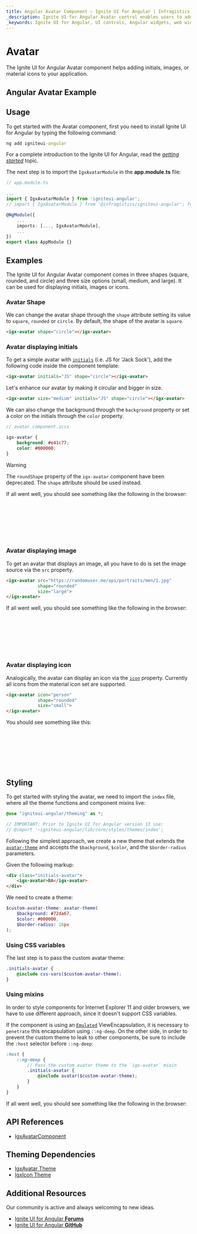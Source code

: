 ```yaml
---
title: Angular Avatar Component – Ignite UI for Angular | Infragistics
_description: Ignite UI for Angular Avatar control enables users to add images, material icons or initials within any application for instances such as a profile button.
_keywords: Ignite UI for Angular, UI controls, Angular widgets, web widgets, UI widgets, Angular, Native Angular Components Suite, Native Angular Controls, Native Angular Components Library, Angular Avatar component, Angular Avatar control
---
```


# Avatar

<p class="highlight">The Ignite UI for Angular Avatar component helps adding initials, images, or material icons to your application.</p>
<div class="divider"></div>

## Angular Avatar Example

<code-view style="height:200px" 
           data-demos-base-url="{environment:demosBaseUrl}" 
           iframe-src="{environment:demosBaseUrl}/layouts/avatar-sample-3" alt="Angular Avatar Example">
</code-view>

<div class="divider--half"></div>

## Usage

To get started with the Avatar component, first you need to install Ignite UI for Angular by typing the following command:

```cmd
ng add igniteui-angular
```
For a complete introduction to the Ignite UI for Angular, read the [*getting started*](general/getting-started.md) topic.

The next step is to import the `IgxAvatarModule` in the **app.module.ts** file:

```typescript
// app.module.ts

...
import { IgxAvatarModule } from 'igniteui-angular';
// import { IgxAvatarModule } from '@infragistics/igniteui-angular'; for licensed package

@NgModule({
    ...
    imports: [..., IgxAvatarModule],
    ...
})
export class AppModule {}
```

## Examples

The Ignite UI for Angular Avatar component comes in three shapes (square, rounded, and circle) and three size options (small, medium, and large). It can be used for displaying initials, images or icons.

### Avatar Shape
We can change the avatar shape through the `shape` attribute setting its value to `square`, `rounded` or `circle`. By default, the shape of the avatar is `square`.

```html
<igx-avatar shape="circle"></igx-avatar>
```

### Avatar displaying initials
To get a simple avatar with [`initials`]({environment:angularApiUrl}/classes/igxavatarcomponent.html#initials) (i.e. JS  for  'Jack Sock'), add the following code inside the component template:

```html
<igx-avatar initials="JS" shape="circle"></igx-avatar>
```
Let's enhance our avatar by making it circular and bigger in size. 

```html
<igx-avatar size="medium" initials="JS" shape="circle"></igx-avatar>
```
We can also change the background through the `background` property or set a color on the initials through the `color` property. 

```scss
// avatar.component.scss

igx-avatar {
    background: #e41c77;
    color: #000000;
}

```

> [!WARNING]
> The `roundShape` property of the `igx-avatar` component have been deprecated. The `shape` attribute should be used instead.

If all went well, you should see something like the following in the browser:

<div class="sample-container loading" style="height:100px">
    <iframe id="avatar-sample-1-iframe" data-src='{environment:demosBaseUrl}/layouts/avatar-sample-1' width="100%" height="100%" seamless frameBorder="0" class="lazyload"></iframe>
</div>

### Avatar displaying image
To get an avatar that displays an image, all you have to do is set the image source via the `src` property.

```html
<igx-avatar src="https://randomuser.me/api/portraits/men/1.jpg"
            shape="rounded"
            size="large">
</igx-avatar>
```

If all went well, you should see something like the following in the browser:

<div class="sample-container loading" style="height:100px">
    <iframe id="avatar-sample-2-iframe" data-src='{environment:demosBaseUrl}/layouts/avatar-sample-2' width="100%" height="100%" seamless frameBorder="0" class="lazyload"></iframe>
</div>

### Avatar displaying icon
Analogically, the avatar can display an icon via the [`icon`]({environment:angularApiUrl}/classes/igxavatarcomponent.html#icon) property. Currently all icons from the material icon set are supported.

```html
<igx-avatar icon="person"
            shape="rounded"
            size="small">
</igx-avatar>
```

You should see something like this:

<div class="sample-container loading" style="height:100px">
    <iframe id="avatar-sample-4-iframe" data-src='{environment:demosBaseUrl}/layouts/avatar-sample-4' width="100%" height="100%" seamless frameBorder="0" class="lazyload"></iframe>
</div>

## Styling

To get started with styling the avatar, we need to import the `index` file, where all the theme functions and component mixins live:

```scss
@use "igniteui-angular/theming" as *;

// IMPORTANT: Prior to Ignite UI for Angular version 13 use:
// @import '~igniteui-angular/lib/core/styles/themes/index';
``` 

Following the simplest approach, we create a new theme that extends the [`avatar-theme`]({environment:sassApiUrl}/index.html#function-avatar-theme) and accepts the `$background`, `$color`, and the `$border-radius` parameters.

Given the following markup:

```html
<div class="initials-avatar">
    <igx-avatar>BA</igx-avatar>
</div>
```

We need to create a theme:

```scss
$custom-avatar-theme: avatar-theme(
    $background: #72da67,
    $color: #000000,
    $border-radius: 16px
);
```

### Using CSS variables 

The last step is to pass the custom avatar theme:

```scss
.initials-avatar {
    @include css-vars($custom-avatar-theme);
}
```

### Using mixins

In order to style components for Internet Explorer 11 and older browsers, we have to use different approach, since it doesn't support CSS variables. 

If the component is using an [`Emulated`](themes/sass/component-themes.md#view-encapsulation) ViewEncapsulation, it is necessary to `penetrate` this encapsulation using `::ng-deep`. On the other side, in order to prevent the custom theme to leak to other components, be sure to include the `:host` selector before `::ng-deep`:

```scss
:host {
    ::ng-deep {
        // Pass the custom avatar theme to the `igx-avatar` mixin
        .initials-avatar {
            @include avatar($custom-avatar-theme);
        }
    }
}
```

If all went well, you should see something like the following in the browser:


<code-view style="height:120px" 
           data-demos-base-url="{environment:demosBaseUrl}" 
           iframe-src="{environment:demosBaseUrl}/layouts/avatar-styling" >
</code-view>

<div class="divider--half"></div>

## API References
<div class="divider--half"></div>

* [IgxAvatarComponent]({environment:angularApiUrl}/classes/igxavatarcomponent.html)


## Theming Dependencies
* [IgxAvatar Theme]({environment:sassApiUrl}/index.html#function-avatar-theme)
* [IgxIcon Theme]({environment:sassApiUrl}/index.html#function-icon-theme)

## Additional Resources
<div class="divider--half"></div>

Our community is active and always welcoming to new ideas.
* [Ignite UI for Angular **Forums**](https://www.infragistics.com/community/forums/f/ignite-ui-for-angular)
* [Ignite UI for Angular **GitHub**](https://github.com/IgniteUI/igniteui-angular)
